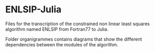# ENLSIP-Julia

Files for the transcription of the constrained non linear least squares algorithm named ENLSIP from Fortran77 to Julia.

Folder organigrammes contains diagrams that show the different dependencies between the modules of the algorithm.
